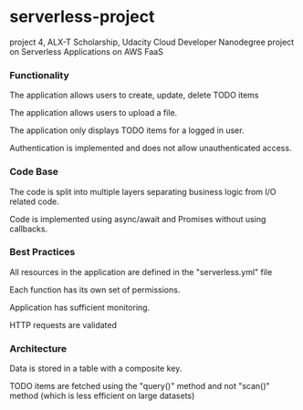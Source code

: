 # serverless-project
project 4, ALX-T Scholarship, Udacity Cloud Developer Nanodegree project on Serverless Applications on AWS FaaS

### Functionality

The application allows users to create, update, delete TODO items

The application allows users to upload a file.

The application only displays TODO items for a logged in user.

Authentication is implemented and does not allow unauthenticated access.

### Code Base

The code is split into multiple layers separating business logic from I/O related code.

Code is implemented using async/await and Promises without using callbacks.

### Best Practices

All resources in the application are defined in the "serverless.yml" file

Each function has its own set of permissions.

Application has sufficient monitoring.

HTTP requests are validated

### Architecture

Data is stored in a table with a composite key.

TODO items are fetched using the "query()" method and not "scan()" method (which is less efficient on large datasets)